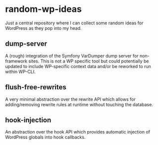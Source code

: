 # random-wp-ideas

Just a central repository where I can collect some random ideas for WordPress as they pop into my head.

## dump-server

A (rough) integration of the Symfony VarDumper dump server for non-framework sites. This is not a WP specific tool but could potentially be updated to include WP-specific context data and/or be reworked to run within WP-CLI.

## flush-free-rewrites

A very minimal abstraction over the rewrite API which allows for adding/removing rewrite rules at runtime without touching the database.

## hook-injection

An abstraction over the hook API which provides automatic injection of WordPress globals into hook callbacks.